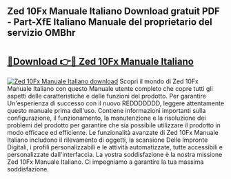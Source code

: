 ## Zed 10Fx Manuale Italiano Download gratuit PDF - Part-XfE Italiano Manuale del proprietario del servizio OMBhr

# <h2><a href="http://dfb9a4f.blite.top/?on=Zed+10Fx+Manuale+Italiano">🔗Download 👉🔴 Zed 10Fx Manuale Italiano</a></h2>

[![Zed 10Fx Manuale Italiano download](https://i.imgur.com/lujVjoI.png)](http://dfb9a4f.blite.top/?on=Zed+10Fx+Manuale+Italiano)
Scopri il mondo di Zed 10Fx Manuale Italiano con questo Manuale utente completo che copre tutti gli aspetti delle caratteristiche e delle funzioni del prodotto. Per garantire Un'esperienza di successo con il nuovo REDDDDDDD, leggere attentamente questo manuale prima dell'uso. Contiene informazioni importanti sulla configurazione, il funzionamento, la manutenzione e la risoluzione dei problemi del prodotto per garantire che sia possibile utilizzare il prodotto in modo efficace ed efficiente. Le funzionalità avanzate di Zed 10Fx Manuale Italiano includono il rilevamento di oggetti, la scansione Delle Impronte Digitali, i profili personalizzabili e le attività automatizzate, tutte accessibili e personalizzate dall'interfaccia. La vostra soddisfazione è la nostra missione Zed 10Fx Manuale Italiano. Ci impegniamo a garantire la tua massima soddisfazione.
